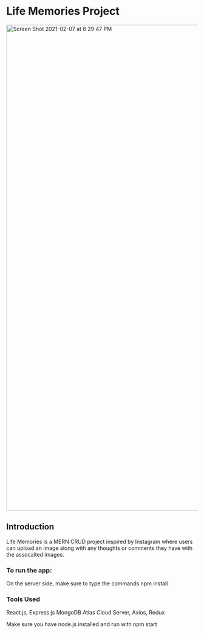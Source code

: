 # Life Memories Project
<img width="1277" alt="Screen Shot 2021-02-07 at 8 29 47 PM" src="https://user-images.githubusercontent.com/51249015/107173101-3c1c0180-6984-11eb-82a2-16312ef6d03c.png">

## Introduction
Life Memories is a MERN CRUD project inspired by Instagram where users can upload an image along with any thoughts or comments they have with the assocaited images.

### To run the app:
On the server side, make sure to type the commands npm install

### Tools Used
React.js, Express.js MongoDB Atlas Cloud Server, Axios, Redux

Make sure you have node.js installed and run with npm start
